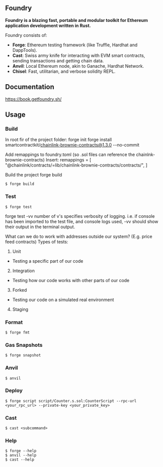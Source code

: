 ## Foundry

**Foundry is a blazing fast, portable and modular toolkit for Ethereum application development written in Rust.**

Foundry consists of:

- **Forge**: Ethereum testing framework (like Truffle, Hardhat and DappTools).
- **Cast**: Swiss army knife for interacting with EVM smart contracts, sending transactions and getting chain data.
- **Anvil**: Local Ethereum node, akin to Ganache, Hardhat Network.
- **Chisel**: Fast, utilitarian, and verbose solidity REPL.

## Documentation

https://book.getfoundry.sh/

## Usage

### Build

In root fir of the project folder:
forge init
forge install smartcontractkit/chainlink-brownie-contracts@1.3.0 --no-commit

Add remappings to foundry.toml (so .sol files can reference the chainlnk-brownie-contracts)
Insert:
remappings = [
"@chainlink/contracts/=lib/chainlink-brownie-contracts/contracts/",
]

Build the project
forge build

```shell
$ forge build
```

### Test

```shell
$ forge test
```

forge test -vv
number of v's specifies verbosity of logging.
i.e. if console has been imported to the test file, and console logs used, -vv should show their output in the terminal output.

What can we do to work with addresses outside our system? (E.g. price feed contracts)
Types of tests:

1. Unit

- Testing a specific part of our code

2. Integration

- Testing how our code works with other parts of our code

3. Forked

- Testing our code on a simulated real environment

4. Staging

### Format

```shell
$ forge fmt
```

### Gas Snapshots

```shell
$ forge snapshot
```

### Anvil

```shell
$ anvil
```

### Deploy

```shell
$ forge script script/Counter.s.sol:CounterScript --rpc-url <your_rpc_url> --private-key <your_private_key>
```

### Cast

```shell
$ cast <subcommand>
```

### Help

```shell
$ forge --help
$ anvil --help
$ cast --help
```
